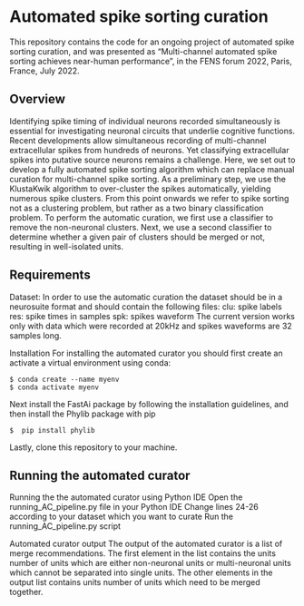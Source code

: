 # Automated spike sorting curation

This repository contains the code for an ongoing project of automated spike sorting curation, and  was presented as “Multi-channel automated spike sorting achieves near-human performance”, in the FENS forum 2022, Paris, France, July 2022.

## Overview

Identifying spike timing of individual neurons recorded simultaneously is essential for investigating neuronal circuits that underlie cognitive functions. Recent developments allow simultaneous recording of multi-channel extracellular spikes from hundreds of neurons. Yet classifying extracellular spikes into putative source neurons remains a challenge. 
Here, we set out to develop a fully automated spike sorting algorithm which can replace manual curation for multi-channel spike sorting. As a preliminary step, we use the KlustaKwik algorithm to over-cluster the spikes automatically, yielding numerous spike clusters. From this point onwards we refer to spike sorting not as a clustering problem, but rather as a two binary classification problem. To perform the automatic curation, we first use a classifier to remove the non-neuronal clusters. Next, we use a second classifier to determine whether a given pair of clusters should be merged or not, resulting in well-isolated units.

## Requirements

Dataset:
In order to use the automatic curation the dataset should be in a neurosuite format and should contain the following files:
clu: spike labels
res: spike times in samples
spk: spikes waveform
The current version works only with data which were recorded at 20kHz and spikes waveforms are 32 samples long.

Installation
For installing the automated curator you should first create an activate a virtual environment using conda:
```
$ conda create --name myenv
$ conda activate myenv
```
Next install the FastAi package by following the installation guidelines, and then install the Phylib package with pip
```
$  pip install phylib
```

Lastly, clone this repository to your machine.

## Running the automated curator 
Running the the automated curator using Python IDE
Open the running_AC_pipeline.py file in your Python IDE
Change lines 24-26 according to your dataset which you want to curate
Run the running_AC_pipeline.py script


Automated curator output
The output of the automated curator is a list of merge recommendations. 
The first element in the list contains the units number of units which are either non-neuronal units or multi-neuronal units which cannot be separated into single units.
The other elements in the output list contains units number of units which need to be merged together.

